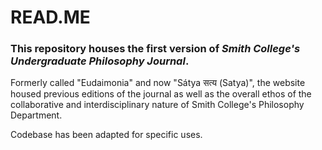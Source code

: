 <h1>READ.ME</h1>

<h3>This repository houses the <strong>first</strong> version of <i>Smith College's Undergraduate Philosophy Journal</i>.</h3> 

Formerly called "Eudaimonia" and now "Sátya सत्य (Satya)", the website housed previous editions of the journal as well as 
the overall ethos of the collaborative and interdisciplinary nature of Smith College's Philosophy Department.


Codebase has been adapted for specific uses.
